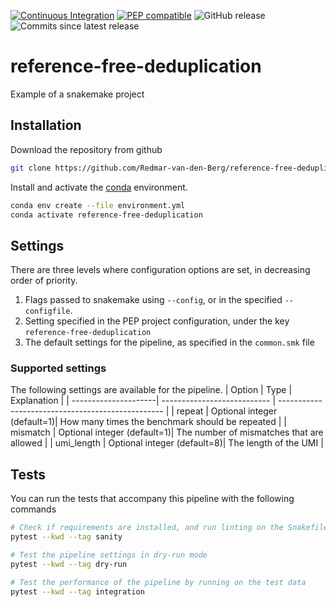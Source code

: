 [![Continuous Integration](https://github.com/Redmar-van-den-Berg/reference-free-deduplication/actions/workflows/ci.yml/badge.svg)](https://github.com/Redmar-van-den-Berg/reference-free-deduplication/actions/workflows/ci.yml)
[![PEP compatible](http://pepkit.github.io/img/PEP-compatible-green.svg)](http://pep.databio.org)
![GitHub release](https://img.shields.io/github/v/release/redmar-van-den-berg/reference-free-deduplication)
![Commits since latest release](https://img.shields.io/github/commits-since/redmar-van-den-berg/reference-free-deduplication/latest)

# reference-free-deduplication
Example of a snakemake project

## Installation
Download the repository from github
```bash
git clone https://github.com/Redmar-van-den-Berg/reference-free-deduplication.git
```

Install and activate the
[conda](https://docs.conda.io/en/latest/miniconda.html)
environment.
```bash
conda env create --file environment.yml
conda activate reference-free-deduplication
```

## Settings
There are three levels where configuration options are set, in decreasing order
of priority.
1. Flags passed to snakemake using `--config`, or in the specified
   `--configfile`.
2. Setting specified in the PEP project configuration, under the key
   `reference-free-deduplication`
3. The default settings for the pipeline, as specified in the `common.smk` file

### Supported settings
The following settings are available for the pipeline.
| Option               | Type                        | Explanation                                       |
| ---------------------| --------------------------- | ------------------------------------------------- |
| repeat               | Optional integer (default=1)| How many times the benchmark should be repeated   |
| mismatch             | Optional integer (default=1)| The number of mismatches that are allowed         |
| umi_length           | Optional integer (default=8)| The length of the UMI                             |

## Tests
You can run the tests that accompany this pipeline with the following commands

```bash
# Check if requirements are installed, and run linting on the Snakefile
pytest --kwd --tag sanity

# Test the pipeline settings in dry-run mode
pytest --kwd --tag dry-run

# Test the performance of the pipeline by running on the test data
pytest --kwd --tag integration
```
